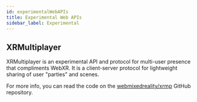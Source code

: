```yaml
---
id: experimentalWebAPIs
title: Experimental Web APIs
sidebar_label: Experimental
---
```


## XRMultiplayer

XRMultiplayer is an experimental API and protocol for multi-user presence that compliments WebXR. It is a client-server protocol for lightweight sharing of user "parties" and scenes.

For more info, you can read the code on the [webmixedreality/xrmp](https://github.com/webmixedreality/xrmp) GitHub repository.
